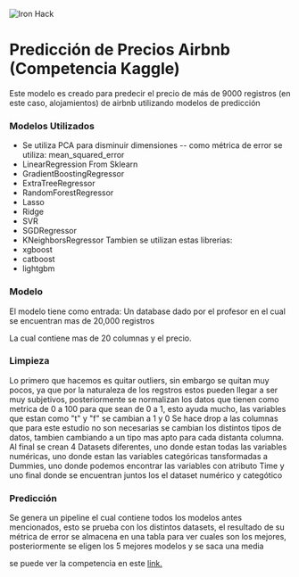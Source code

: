 ![Iron Hack](https://github.com/rogerzadi/ModeloSupervivencia/blob/master/images/ironhack.png)
# Predicción de Precios Airbnb (Competencia Kaggle)
Este modelo es creado para predecir el precio de más de 9000 registros (en este caso, alojamientos) de airbnb utilizando modelos de predicción



### Modelos Utilizados
- Se utiliza PCA para disminuir dimensiones 
-- como métrica de error se utiliza: mean_squared_error
- LinearRegression
From Sklearn
- GradientBoostingRegressor
- ExtraTreeRegressor
- RandomForestRegressor
- Lasso
- Ridge
- SVR
- SGDRegressor 
- KNeighborsRegressor 
Tambien se utilizan estas librerias:
- xgboost
- catboost
- lightgbm

### Modelo

El modelo tiene como entrada:
Un database dado por el profesor en el cual se encuentran mas de 20,000 registros

La cual contiene mas de 20 columnas y el precio.

### Limpieza

Lo primero que hacemos es quitar outliers, sin embargo se quitan muy pocos, ya que por la naturaleza de los regstros estos pueden llegar a ser muy subjetivos, posteriormente se normalizan los datos que tienen como metrica de 0 a 100 para que sean de 0 a 1, esto ayuda mucho, las variables que estan como "t" y "f" se cambian a 1 y 0 
Se hace drop a las columnas que para este estudio no son necesarias
se cambian los distintos tipos de datos, tambien cambiando a un tipo mas apto para cada distanta columna.
Al final se crean 4 Datasets diferentes, uno donde estan todas las variables numéricas, uno donde estan las variables categóricas tansformadas a Dummies, uno donde podemos encontrar las variables con atributo Time y uno final donde se encuentran juntos los el dataset numérico y categótico

### Predicción 

Se genera un pipeline el cual contiene todos los modelos antes mencionados, esto se prueba con los distintos datasets, el resultado de su métrica de error se almacena en una tabla para ver cuales son los mejores, posteriormente se eligen los 5 mejores modelos y se saca una media

se puede ver la competencia en este [link.](https://www.kaggle.com/c/datamex-1019/leaderboard)
